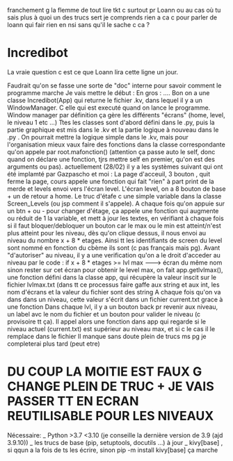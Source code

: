 franchement g la flemme de tout lire
tkt c surtout pr Loann ou au cas où tu sais plus à quoi un des trucs sert
je comprends rien
a ca c pour parler de loann qui fair rien en nsi sans qu'il le sache c ca ?

# Incredibot
La vraie question c est ce que Loann lira cette ligne un jour.

Faudrait qu'on se fasse une sorte de "doc" interne pour savoir comment le programme marche
Je vais mettre le début :
En gros : ....
Bon on a une classe Incredibot(App) qui returne le fichier .kv, dans lequel il y a un WindowManager. C elle qui est executé quand on lance le programme. Window manager par définition ça gère les différents "écrans" (home, level, le niveau 1 etc ...)
Ttes les classes sont d'abord défini dans le .py, puis la partie graphique est mis dans le .kv et la partie logique à nouveau dans le .py .
On pourrait mettre la logique simple dans le .kv, mais pour l'organisation mieux vaux faire des fonctions dans la classe correspondante qu'on appele par root.mafonction() 
(attention ça passe auto le self, donc quand on déclare une fonction, tjrs mettre self en premier, qu'on est des arguments ou pas).
actuellement (28/02) il y a les systèmes suivant qui ont été implamté par Gazpascho et moi :
La page d'acceuil, 3 bouton , quit ferme la page, cours appele une fonction qui fait "rien" à part print de la merde et levels envoi vers l'écran level.
L'écran level, on a 8 bouton de base + un de retour a home. Le truc d'étafe c une simple variable dans la classe Screen_Levels (ou jsp comment il s'appele).
A chaque fois qu'on appuie sur un btn + ou - pour changer d'étage, ça appele une fonction qui augmente ou réduit de 1 la variable, et mett à jour les textes, 
en vérifiant à chaque fois si il faut bloquer/debloquer un bouton car le max ou le min est atteint/n'est plus atteint
pour les niveau, dès qu'on clique dessus, il nous envoi au niveau du nombre x + 8 * etages. Ainsi tt les identifiants de screen du level sont nommé en fonction du cbème 
ils sont (c pas français mais pg). Avant "d'autoriser" au niveau, il y a une verification qu'on a le droit d'acceder au niveau par le code :
if x + 8 * etages >= lvl max ---> écran du même nom sinon rester sur cet écran
pour obtenir le level max, on fait app.getlvlmax(), une fonction défini dans la classe app, qui récupère la valeur inscit sur le fichier lvlmax.txt
(dans tt ce processus faire gaffe aux string et aux int, les nom d'écrans et la valeur du fichier sont des string
A chaque fois qu'on va dans dans un niveau, cette valeur s'écrit dans un fichier current.txt grace à une fonction
Dans chaque lvl, il y a un bouton back pr revenir aux niveau, un label avc le nom du fichier et un bouton pour valider le niveau (c provisoire tt ça). Il appel alors 
une fonction dans app qui regarde si le niveau actuel (current.txt) est supérieur au niveau max, et si c le cas il le remplace dans le fichier
Il manque sans doute plein de trucs ms pg je completerai plus tard (peut etre)

# DU COUP LA MOITIE EST FAUX G CHANGE PLEIN DE TRUC + JE VAIS PASSER TT EN ECRAN REUTILISABLE POUR LES NIVEAUX
Nécessaire:
_ Python >3.7 <3.10 (je conseille la dernière version de 3.9 (ajd 3.9.10))
_ les trucs de base (pip, setuptools, docutils ...) à jour
_ kivy[base] , si qqun a la fois de ts les écrire, sinon pip -m install kivy[base] ça marche

